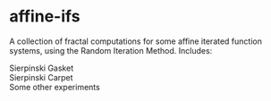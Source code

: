 # affine-ifs
A collection of fractal computations for some affine iterated function systems, using the Random Iteration Method. Includes: <br>

Sierpinski Gasket <br>
Sierpinski Carpet <br>
Some other experiments 
